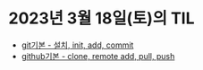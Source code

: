 # 2023년 3월 18일(토)의 TIL

* [git기본 - 설치, init, add, commit]()
* [github기본 - clone, remote add, pull, push]()
